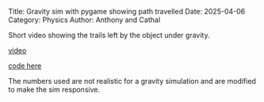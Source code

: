 Title: Gravity sim with pygame showing path travelled
Date: 2025-04-06 
Category: Physics
Author: Anthony and Cathal

<!-- Google tag (gtag.js) -->
<script async src="https://www.googletagmanager.com/gtag/js?id=G-FYDC27JYB4"></script>
<script>
  window.dataLayer = window.dataLayer || [];
  function gtag(){dataLayer.push(arguments);}
  gtag('js', new Date());

  gtag('config', 'G-FYDC27JYB4');
</script>


Short video showing the trails left by the object under gravity. 

[video](https://youtu.be/blg1XQLY1C8)

 [code here](https://github.com/anthonynolan/physics)

 The numbers used are not realistic for a gravity simulation and are modified to make the sim responsive. 